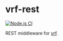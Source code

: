 # vrf-rest

[![Node.js CI](https://github.com/dimailn/vrf-rest/actions/workflows/node.js.yml/badge.svg)](https://github.com/dimailn/vrf-rest/actions/workflows/node.js.yml)

REST middleware for [vrf](https://github.com/dimailn/vrf).

